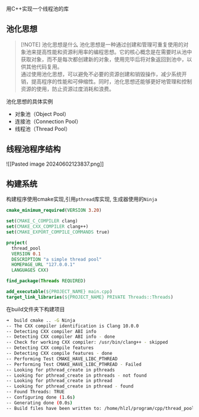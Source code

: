 用C++实现一个线程池的库

## 池化思想

>[!NOTE] 池化思想是什么
>池化思想是一种通过创建和管理可重复使用的对象池来提高性能和资源利用率的编程思想。它的核心概念是在需要时从池中获取对象，而不是每次都创建新的对象，使用完毕后将对象返回到池中，以供其他代码复用。  
>通过使用池化思想，可以避免不必要的资源创建和销毁操作，减少系统开销，提高程序的性能和可伸缩性。同时，池化思想还能够更好地管理和控制资源的使用，防止资源过度消耗和浪费。

池化思想的具体实例

- 对象池（Object Pool）
- 连接池（Connection Pool）
- 线程池（Thread Pool）

## 线程池程序结构




![[Pasted image 20240602123837.png]]


## 构建系统

构建程序使用cmake实现,引用`pthread`库实现, 生成器使用的`Ninja`

```cmake
cmake_minimum_required(VERSION 3.20)

set(CMAKE_C_COMPILER clang)
set(CMAKE_CXX_COMPILER clang++)
set(CMAKE_EXPORT_COMPILE_COMMANDS true)

project(
  thread_pool
  VERSION 0.1
  DESCRIPTION "a simple thread pool"
  HOMEPAGE_URL "127.0.0.1"
  LANGUAGES CXX)

find_package(Threads REQUIRED)

add_executable(${PROJECT_NAME} main.cpp)
target_link_libraries(${PROJECT_NAME} PRIVATE Threads::Threads)
```

在build文件夹下构建项目

```bash
➜  build cmake .. -G Ninja
-- The CXX compiler identification is Clang 10.0.0
-- Detecting CXX compiler ABI info
-- Detecting CXX compiler ABI info - done
-- Check for working CXX compiler: /usr/bin/clang++ - skipped
-- Detecting CXX compile features
-- Detecting CXX compile features - done
-- Performing Test CMAKE_HAVE_LIBC_PTHREAD
-- Performing Test CMAKE_HAVE_LIBC_PTHREAD - Failed
-- Looking for pthread_create in pthreads
-- Looking for pthread_create in pthreads - not found
-- Looking for pthread_create in pthread
-- Looking for pthread_create in pthread - found
-- Found Threads: TRUE
-- Configuring done (1.6s)
-- Generating done (0.0s)
-- Build files have been written to: /home/hlzl/program/cpp/thread_pool/build
```


